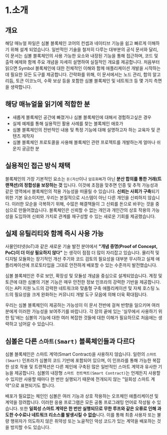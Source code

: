 # 1.소개

## 개요

해당 매뉴얼 파일은 심볼 블록체인 코어의 컨셉과 네이티브 기능을 쉽고 빠르게 이해하기 위해 설계 되었습니다. 일반적인 기술을 철저히 다루는 대부분의 공식 문서와 달리, 이 문서는 심볼 블록체인의 사용 가능한 요소와 내장된 기능을 통해 접근하며, 코드 및 출력 예제와 함께 주요 개념을 자세히 설명하여 실질적인 개요를 제공합니다. 처음부터 읽으면 Symbol 블록체인에 대한 전체적인 이해와 함께 애플리케이션 개발을 시작하는 데 필요한 모든 도구를 제공합니다. 간략화를 위해, 이 문서에서는 노드 관리, 합의 알고리듬, 토큰 이코노미, 수확 보상 등을 포함한 심볼 블록체인 및 네트워크 등 몇 가지 측면을 생략합니다.

## 해당 매뉴얼을 읽기에 적합한 분

- 새롭게 블록체인 공간에 빠졌거나 심볼 블록체인에 대해서 경험하고싶은 경우
- 실제 예제를 통해 실용적인 활용 사례를 찾는 블록체인 애호가
- 심볼 블록체인의 전반적인 내용 및 특정 기능에 대해 설명하고자 하는 교육자 및 콘텐츠 제작자
- 심볼 블록체인 프로토콜을 사용해 블록체인 관련 프로젝트를 개발하는게 얼마나 쉬운지 궁금한 분

## 실용적인 접근 방식 채택

블록체인의 가장 기본적인 요소는 `돈(자산`이나 `암호화폐`가 아닌 **분산 합의를 통한 거래(트랜잭션)의 정합성을 보장하는 것** 입니다. 이것에 초점을 맞추면 인증 및 추적 가능성과 같은 영역에서 블록체인의 적용 가능성을 떠올릴 수 있습니다. **신뢰는 사회가 구축**되기 위한 기본 요소이지만, 우리는 본질적으로 시스템이 아닌 다른 개인을 신뢰하지 않습니다. 이러한 모순을 극복하기 위해, 수많은 해결책들이 그 신뢰를 돈으로 바꾸는 것을 중심으로 만들어졌습니다. 블록체인은 신뢰할 수 없는 개인과 개인간의 상호 작용의 가능성을 도입하여 신뢰와 가치로 관계를 재구성할 수 있는 새로운 기회를 제공했습니다.

## 실제 유틸리티와 함께 즉시 사용 가능

사물인터넷(IoT)과 같은 새로운 기술 발전 분야에서 **"개념 증명(Proof of Concept, PoC)이 더 이상 필요하지 않다"** 는 생각이 점점 더 많이 자리잡고 있습니다. 물리적 및 디지털 모듈화는 장기적인 개선 주기와 코드 검토의 필요성을 대부분 무시하고 실제 애플리케이션에 프로토타입을 그대로 안전하게 배포할 수 있는 수준까지 발전했습니다.

심볼 블록체인은 주로 보안, 확장성 및 모듈성 개념을 중심으로 설계되었습니다. 계정 및 토큰에 대한 심볼의 기본 기능은 매우 안전한 정보 인프라의 강력한 기반을 제공합니다. 이는 API 지원 노드의 강력한 네트워크와 맞춤형 구축 애플리케이션 및 자체 호스팅 노드의 필요성을 크게 완화하는 커뮤니티 개발 도구 모음에 의해 더욱 확대됩니다.

우리는 심볼 블록체인이 제공하는 가능성이 이 문서 전반에 걸쳐 반향을 일으키며 여러분에게 이러한 가능성을 보여주기를 바랍니다. 각 장의 끝에 있는 '실무에서 사용하기 위한 팁'에는 심볼의 기능에 대한 여러 복잡한 것들에 대한 이해가 필요하므로 처음에는 생략하고 넘어갈 수 있습니다.

## 심볼은 다른 `스마트(Smart)` 블록체인들과 다르다

심볼 블록체인은 스마트 계약(Smart Contract)을 사용하지 않습니다. 일련의 `스마트(Smart)` 인프라가 심볼의 코드 기반에 포함되어 있으며, 이 인프라를 통해 가능한 복잡한 상호 작용 및 트랜잭션은 다른 체인에 구축된 많은 일반적인 스마트 계약과 유사한 기능을 제공합니다. 심볼의 내장형 `스마트 컨트랙트(Smart Contract)`는 언제든지 사용할 수 있지만 사용할 때마다 한 번만 실행되기 때문에 전개되지 않는 "일회성 스마트 계약"으로 표현되기도 합니다.

배포가 필요없는 체인인 심볼은 여러 기능과 상호 작용하는 오프체인 애플리케이션 및 계약을 장려합니다. 이러한 응용 프로그램은 모든 공통 프로그래밍 언어로 작성될 수 있습니다. 또한 **일회성 스마트 계약은 한 번만 실행되므로 무한 루프와 같은 오류로 인해 과도한 수수료나 네트워크 리소스를 발생시킬 수 없습**니다. 이를 통해 최종 사용자 또는 불량 행위자가 의도하지 않은 취약성 또는 노골적인 악성 코드가 있는 계약을 배포하는 것을 방지할 수도 있습니다.
